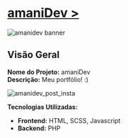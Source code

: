 # [amaniDev >](https://amanidev.com)
![amanidev banner](https://github.com/user-attachments/assets/5631dadb-72d6-47dc-bfb0-2547277a674a)
## Visão Geral
**Nome do Projeto:** amaniDev  
**Descrição:** Meu portfólio! :)

![amanidev_post_insta](https://github.com/user-attachments/assets/bb4c34f9-72c7-4cd7-aa01-67fa336cd570)

**Tecnologias Utilizadas:**
- **Frontend:** HTML, SCSS, Javascript
- **Backend:** PHP
